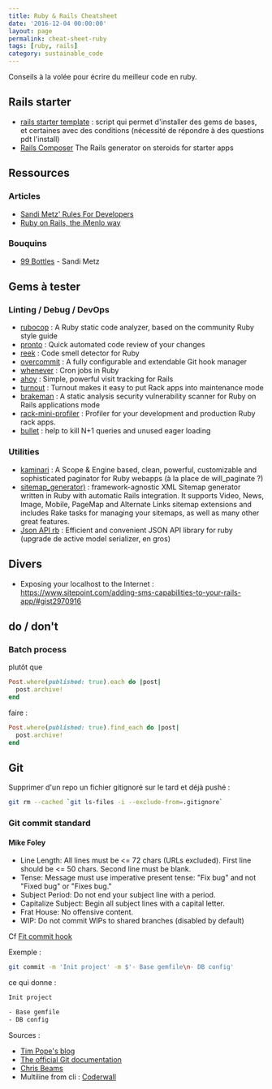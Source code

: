 ```yaml
---
title: Ruby & Rails Cheatsheet
date: '2016-12-04 00:00:00'
layout: page
permalink: cheat-sheet-ruby
tags: [ruby, rails]
category: sustainable_code
---
```


Conseils à la volée pour écrire du meilleur code en ruby.

<!--more-->

## Rails starter

- [rails starter template](https://github.com/dennybritz/rails_startup_template ) : script qui permet d'installer des gems de bases, et certaines avec des conditions (nécessité de répondre à des questions pdt l'install)
- [Rails Composer](https://github.com/RailsApps/rails-composer) The Rails generator on steroids for starter apps


## Ressources

### Articles

- [Sandi Metz' Rules For Developers](https://robots.thoughtbot.com/sandi-metz-rules-for-developers)
- [Ruby on Rails, the iMenlo way](https://medium.com/imenlo/ruby-on-rails-the-imenlo-way-d29965618630#.ewxo0q9al)


### Bouquins

- [99 Bottles](https://www.sandimetz.com/99bottles/) - Sandi Metz


## Gems à tester

### Linting / Debug / DevOps

- [rubocop](https://github.com/bbatsov/rubocop) : A Ruby static code analyzer, based on the community Ruby style guide
- [pronto](https://github.com/mmozuras/pronto) : Quick automated code review of your changes
- [reek](https://github.com/troessner/reek) : Code smell detector for Ruby
- [overcommit](https://github.com/brigade/overcommit) : A fully configurable and extendable Git hook manager
- [whenever](https://github.com/javan/whenever) : Cron jobs in Ruby
- [ahoy](https://github.com/ankane/ahoy) : Simple, powerful visit tracking for Rails
- [turnout](https://github.com/biola/turnout) : Turnout makes it easy to put Rack apps into maintenance mode
- [brakeman](https://github.com/presidentbeef/brakeman) : A static analysis security vulnerability scanner for Ruby on Rails applications mode
- [rack-mini-profiler](https://github.com/MiniProfiler/rack-mini-profiler) : Profiler for your development and production Ruby rack apps.
- [bullet](https://github.com/flyerhzm/bullet) : help to kill N+1 queries and unused eager loading


### Utilities
- [kaminari](https://github.com/kaminari/kaminari) : A Scope & Engine based, clean, powerful, customizable and sophisticated paginator for Ruby webapps (à la place de will_paginate ?)
- [sitemap_generator)](https://github.com/kjvarga/sitemap_generator) : framework-agnostic XML Sitemap generator written in Ruby with automatic Rails integration. It supports Video, News, Image, Mobile, PageMap and Alternate Links sitemap extensions and includes Rake tasks for managing your sitemaps, as well as many other great features.
- [Json API rb](http://jsonapi-rb.org/) : Efficient and convenient JSON API library for ruby (upgrade de active model serializer, en gros)

## Divers

- Exposing your localhost to the Internet : https://www.sitepoint.com/adding-sms-capabilities-to-your-rails-app/#gist2970916


## do / don't

### Batch process

plutôt que

``` ruby
Post.where(published: true).each do |post|
  post.archive!
end
```

faire :

``` ruby
Post.where(published: true).find_each do |post|
  post.archive!
end
```
## Git

Supprimer d'un repo un fichier gitignoré sur le tard et déjà pushé :
```bash
git rm --cached `git ls-files -i --exclude-from=.gitignore`
```

### Git commit standard

#### Mike Foley

- Line Length: All lines must be <= 72 chars (URLs excluded). First line should be <= 50 chars. Second line must be blank.
- Tense: Message must use imperative present tense: "Fix bug" and not "Fixed bug" or "Fixes bug."
- Subject Period: Do not end your subject line with a period.
- Capitalize Subject: Begin all subject lines with a capital letter.
- Frat House: No offensive content.
- WIP: Do not commit WIPs to shared branches (disabled by default)

Cf [Fit commit hook](https://github.com/m1foley/fit-commit#who-decided-these-rules)

Exemple :
```bash
git commit -m 'Init project' -m $'- Base gemfile\n- DB config'    
```

ce qui donne :
```txt
Init project

- Base gemfile
- DB config
```

Sources :
- [Tim Pope's blog](http://tbaggery.com/2008/04/19/a-note-about-git-commit-messages.html)
- [The official Git documentation](https://git.kernel.org/pub/scm/git/git.git/tree/Documentation/SubmittingPatches?id=HEAD)
- [Chris Beams](https://chris.beams.io/posts/git-commit/)
- Multiline from cli : [Coderwall](https://coderwall.com/p/-rlneg/multi-line-git-commit-message-from-cli)

